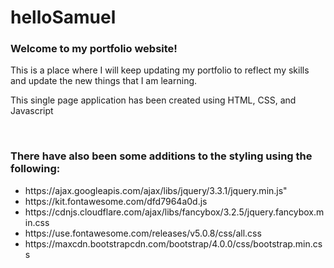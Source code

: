 # helloSamuel

<h3>Welcome to my portfolio website!</h3>
<p>This is a place where I will keep updating my portfolio to reflect my skills and update the new things that I am learning.</p>
<p>This single page application has been created using HTML, CSS, and Javascript</p>
<br>
<h3>There have also been some additions to the styling using the following:</h3>
<ul>
<li>https://ajax.googleapis.com/ajax/libs/jquery/3.3.1/jquery.min.js"</li>
<li>https://kit.fontawesome.com/dfd7964a0d.js</li>
<li>https://cdnjs.cloudflare.com/ajax/libs/fancybox/3.2.5/jquery.fancybox.min.css</li>
<li>https://use.fontawesome.com/releases/v5.0.8/css/all.css</li>
<li>https://maxcdn.bootstrapcdn.com/bootstrap/4.0.0/css/bootstrap.min.css</li></ul>
